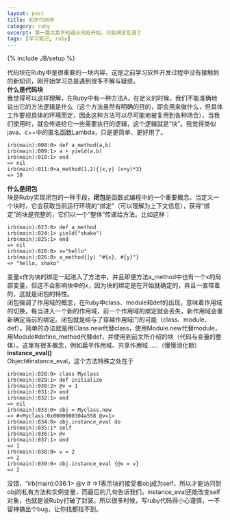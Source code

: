 ```yaml
---
layout: post
title: 初学代码块
category: ruby
excerpt: 第一篇文章不知道从何处开始，只能胡言乱语了
tags: [学习笔记, ruby]
---
```

{% include JB/setup %}

代码块在Ruby中是很重要的一块内容，这是之前学习软件开发过程中没有接触到的新知识，刚开始学习总是遇到很多不解与疑惑。  
**什么是代码块**  
我觉得可以这样理解，在Ruby中有一种方法A，在定义的时候，我们不能准确地说出它的方法逻辑是什么（这个方法虽然有明确的目的，即会用来做什么，但具体工作要视具体的环境而定，因此这种方法可以尽可能地被复用到各种场合），当我们使用时，就会传递给它一些需要执行的逻辑，这个逻辑就是“块”。我觉得类似java、c++中的匿名函数Lambda，只是更简单、更好用了。
	
	irb(main):008:0> def a_method(a,b)
	irb(main):009:1> a + yield(a,b)
	irb(main):010:1> end
	=> nil
	irb(main):011:0>a_method(1,2){|x,y| (x+y)*3}
	=> 10
**什么是闭包**  
块是Ruby实现闭包的一种手段，**闭包**是函数式编程中的一个重要概念。当定义一个块时，它会获取当前运行环境的“绑定”（可以理解为上下文信息），获得“绑定”的块是完整的，它们以一个“整体”传递给方法。比如这样：

	irb(main):023:0> def a_method
	irb(main):024:1> yield("shako")
	irb(main):025:1> end
	=> nil
	irb(main):020:0> x="hello"
	irb(main):026:0> a_method{|y| "#{x}, #{y}"}
	=> "hello, shako"
变量x作为块的绑定一起进入了方法中，并且即便方法a\_method中也有一个x的局部变量，但这不会影响块中的x，因为块的绑定是在开始就确定的，并且一直带着的，这就是闭包的特性。  
闭包强调了作用域的概念，在Ruby中class、module和def的出现，意味着作用域的切换，每当进入一个新的作用域，前一个作用域的绑定就会丢失，新作用域会重新确定当前的绑定。闭包就是给与了穿越作用域门的可能（class、module、def）。简单的办法就是用Class.new代替class，使用Module.new代替module，用Module#define\_method代替def，并使用到前文所介绍的块（代码与变量的整体）。这里有很多概念，例如扁平作用域、共享作用域......（慢慢消化额）  
**instance\_eval()**  
Object#instance_eval，这个方法特殊之处在于

	irb(main):028:0> class Myclass
	irb(main):029:1> def initialize
	irb(main):030:2> @v = 1
	irb(main):031:2> end
	irb(main):032:1> end
	=> nil
	irb(main):033:0> obj = Myclass.new
	=> #<Myclass:0x0000000304a558 @v=1>
	irb(main):034:0> obj.instance_eval do
	irb(main):035:1* self
	irb(main):036:1> @v
	irb(main):037:1> end
	=> 1
	irb(main):038:0> v = 2
	=> 2
	irb(main):039:0> obj.instance_eval {@v = v}
	=> 2
没错，“irb(main):036:1> @v # =>1表示块的接受者obj成为self，所以才能访问到obj的私有方法和实例变量，而最后的几句告诉我们，instance\_eval还能改变self对象，也就是说Ruby打破了封装。所以很多时候，写ruby代码得小心谨慎，一不留神搞出个bug，让你找都找不到。  
